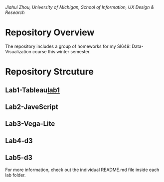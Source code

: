 *Jiahui Zhou, University of Michigan, School of Information, UX Design & Research*

# Repository Overview
The repository includes a group of homeworks for my SI649: Data-Visualization course this winter semester.

# Repository Strcuture
## Lab1-Tableau[lab1](README.md)
## Lab2-JaveScript
## Lab3-Vega-Lite
## Lab4-d3
## Lab5-d3

For more information, check out the individual README.md file inside each lab folder.
